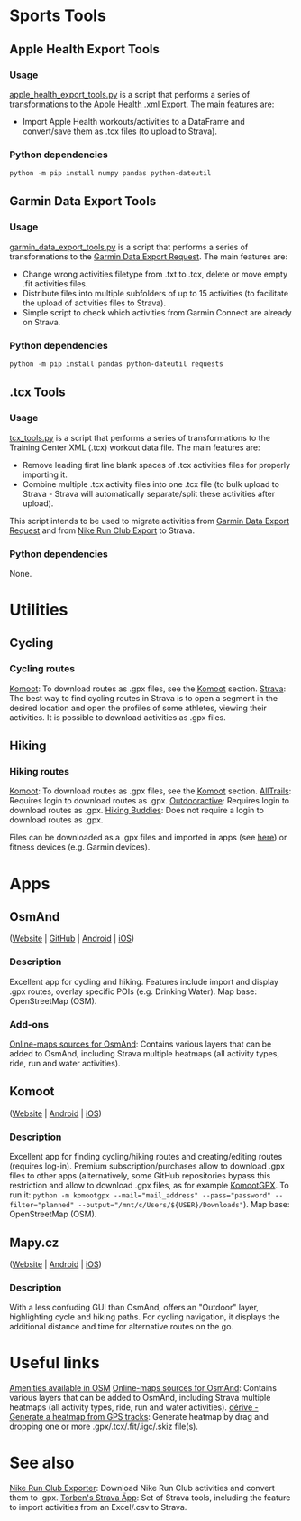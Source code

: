 # Sports Tools

## Apple Health Export Tools

### Usage

[apple_health_export_tools.py](apple_health_export_tools.py) is a script that performs a series of transformations to the [Apple Health .xml Export](https://support.apple.com/guide/iphone/share-your-health-data-iph5ede58c3d/ios). The main features are:
- Import Apple Health workouts/activities to a DataFrame and convert/save them as .tcx files (to upload to Strava).

### Python dependencies

```.ps1
python -m pip install numpy pandas python-dateutil
```


## Garmin Data Export Tools

### Usage

[garmin_data_export_tools.py](garmin_data_export_tools.py) is a script that performs a series of transformations to the [Garmin Data Export Request](https://www.garmin.com/en-US/account/datamanagement/exportdata/). The main features are:
- Change wrong activities filetype from .txt to .tcx, delete or move empty .fit activities files.
- Distribute files into multiple subfolders of up to 15 activities (to facilitate the upload of activities files to Strava).
- Simple script to check which activities from Garmin Connect are already on Strava.

### Python dependencies

```.ps1
python -m pip install pandas python-dateutil requests
```


## .tcx Tools

### Usage

[tcx_tools.py](tcx_tools.py) is a script that performs a series of transformations to the Training Center XML (.tcx) workout data file. The main features are:
- Remove leading first line blank spaces of .tcx activities files for properly importing it.
- Combine multiple .tcx activity files into one .tcx file (to bulk upload to Strava - Strava will automatically separate/split these activities after upload).

This script intends to be used to migrate activities from [Garmin Data Export Request](https://www.garmin.com/en-US/account/datamanagement/exportdata/) and from [Nike Run Club Export](https://www.nike.com/help/privacy) to Strava.


### Python dependencies

None.


# Utilities

## Cycling

### Cycling routes

[Komoot](https://www.komoot.com/discover): To download routes as .gpx files, see the [Komoot](#komoot) section.
[Strava](https://www.strava.com/segments/explore): The best way to find cycling routes in Strava is to open a segment in the desired location and open the profiles of some athletes, viewing their activities. It is possible to download activities as .gpx files.


## Hiking

### Hiking routes
[Komoot](https://www.komoot.com/discover): To download routes as .gpx files, see the [Komoot](#komoot) section.
[AllTrails](https://www.alltrails.com/explore): Requires login to download routes as .gpx.
[Outdooractive](https://www.outdooractive.com/en/routes/): Requires login to download routes as .gpx.
[Hiking Buddies](https://www.hiking-buddies.com/routes/routes_list/): Does not require a login to download routes as .gpx.

Files can be downloaded as a .gpx files and imported in apps (see [here](#apps)) or fitness devices (e.g. Garmin devices).


# Apps

## OsmAnd
([Website](https://osmand.net) | [GitHub](https://github.com/osmandapp/OsmAnd) | [Android](https://play.google.com/store/apps/details?id=net.osmand.plus) | [iOS](https://apps.apple.com/app/apple-store/id934850257))

### Description
Excellent app for cycling and hiking. Features include import and display .gpx routes, overlay specific POIs (e.g. Drinking Water).
Map base: OpenStreetMap (OSM).

### Add-ons
[Online-maps sources for OsmAnd](https://anygis.ru/Web/Html/Osmand_en): Contains various layers that can be added to OsmAnd, including Strava multiple heatmaps (all activity types, ride, run and water activities).


## Komoot
([Website](https://www.komoot.de) | [Android](https://play.google.com/store/apps/details?id=de.komoot.android) | [iOS](https://apps.apple.com/app/komoot-route-planner-gps/id447374873))

### Description
Excellent app for finding cycling/hiking routes and creating/editing routes (requires log-in). Premium subscription/purchases allow to download .gpx files to other apps (alternatively, some GitHub repositories bypass this restriction and allow to download .gpx files, as for example [KomootGPX](https://github.com/ThePBone/KomootGPX). To run it: ```python -m komootgpx --mail="mail_address" --pass="password" --filter="planned" --output="/mnt/c/Users/${USER}/Downloads"```).
Map base: OpenStreetMap (OSM).


## Mapy.cz
([Website](https://mapy.cz) | [Android](https://play.google.com/store/apps/details?id=cz.seznam.mapy) | [iOS](https://apps.apple.com/app/mapy-cz-navigation-maps/id411411020))

### Description
With a less confuding GUI than OsmAnd, offers an "Outdoor" layer, highlighting cycle and hiking paths. For cycling navigation, it displays the additional distance and time for alternative routes on the go.


# Useful links

[Amenities available in OSM](https://wiki.openstreetmap.org/wiki/Key:amenity)
[Online-maps sources for OsmAnd](https://anygis.ru/Web/Html/Osmand_en): Contains various layers that can be added to OsmAnd, including Strava multiple heatmaps (all activity types, ride, run and water activities).
[dérive - Generate a heatmap from GPS tracks](https://erik.github.io/derive/): Generate heatmap by drag and dropping one or more .gpx/.tcx/.fit/.igc/.skiz file(s).


# See also

[Nike Run Club Exporter](https://github.com/yasoob/nrc-exporter): Download Nike Run Club activities and convert them to .gpx.
[Torben's Strava Äpp](https://entorb.net/strava/): Set of Strava tools, including the feature to import activities from an Excel/.csv to Strava.
